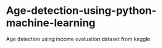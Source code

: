 # Age-detection-using-python-machine-learning
Age detection using income evaluation dataset from kaggle
